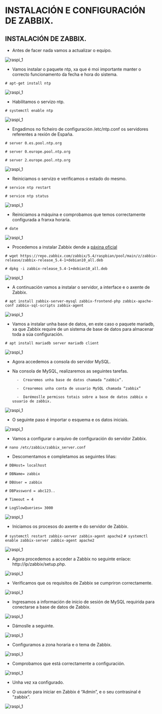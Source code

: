#	INSTALACIÓN E CONFIGURACIÓN DE ZABBIX.


## INSTALACIÓN DE ZABBIX.

- Antes de facer nada vamos a actualizar o equipo.


![raspi_1](doc/img/imaxes-zabbix/zabbix1.png)


- Vamos instalar o paquete ntp, xa que é moi importante manter o correcto funcionamento da fecha e hora do sistema.


`# apt-get install ntp`


![raspi_1](doc/img/imaxes-zabbix/zabbix2.png)


- Habilitamos o servizo ntp.


`# systemctl enable ntp`


![raspi_1](doc/img/imaxes-zabbix/zabbix3.png)


- Engadimos no ficheiro de configuración /etc/ntp.conf os servidores referentes a rexión de España.


`# server 0.es.pool.ntp.org`


`# server 0.europe.pool.ntp.org`


`# server 2.europe.pool.ntp.org`


![raspi_1](doc/img/imaxes-zabbix/zabbix4.png)


- Reiniciamos o servizo e verificamos o estado do mesmo.


`# service ntp restart`


`# service ntp status`


![raspi_1](doc/img/imaxes-zabbix/zabbix5.png)


- Reiniciamos a máquina e comprobamos que temos correctamente configurada a franxa horaria.


`# date`


![raspi_1](doc/img/imaxes-zabbix/zabbix6.png)


- Procedemos a instalar Zabbix dende a [páxina oficial](https://www.zabbix.com/download?os_distribution=raspberry_pi_os/)


`# wget https://repo.zabbix.com/zabbix/5.4/raspbian/pool/main/z/zabbix-release/zabbix-release_5.4-1+debian10_all.deb`

`# dpkg -i zabbix-release_5.4-1+debian10_all.deb`


![raspi_1](doc/img/imaxes-zabbix/zabbix7.png)


- A continuación vamos a instalar o servidor, a interface e o axente de Zabbix.


`# apt install zabbix-server-mysql zabbix-frontend-php zabbix-apache-conf zabbix-sql-scripts zabbix-agent`


![raspi_1](doc/img/imaxes-zabbix/zabbix8.png)


- Vamos a instalar unha base de datos, en este caso o paquete mariadb, xa que Zabbix require de un sistema de base de datos para almacenar toda a súa configuración.

`# apt install mariadb server mariadb client`


![raspi_1](doc/img/imaxes-zabbix/zabbix9.png)


- Agora accedemos a consola do servidor MySQL.

- Na consola de MySQL, realizaremos as seguintes tarefas.

        -  Crearemos unha base de datos chamada “zabbix”.

        -  Crearemos unha conta de usuario MySQL chamada “zabbix”

        -  Darémoslle permisos totais sobre a base de datos zabbix o usuario de zabbix.


![raspi_1](doc/img/imaxes-zabbix/zabbix10.png)


- O seguinte paso é importar o esquema e os datos iniciais.


![raspi_1](doc/img/imaxes-zabbix/zabbix11.png)


- Vamos a configurar o arquivo de configuración do servidor Zabbix.


`# nano /etc/zabbix/zabbix_server.conf`


- Descomentamos e completamos as seguintes liñas:


`# DBHost= localhost`

`# DBName= zabbix`

`# DBUser = zabbix`

`# DBPassword = abc123..`

`# Timeout = 4`

`# LogSlowQueries= 3000`

![raspi_1](doc/img/imaxes-zabbix/zabbix12.png)


- Iniciamos os procesos do axente e do servidor de Zabbix.

`# systemctl restart zabbix-server zabbix-agent apache2`
`# systemctl enable zabbix-server zabbix-agent apache2`


![raspi_1](doc/img/imaxes-zabbix/zabbix13.png)


- Agora procedemos a acceder a Zabbix no seguinte enlace: http://ip/zabbix/setup.php.


![raspi_1](doc/img/imaxes-zabbix/zabbix14.png)



- Verificamos que os requisitos de Zabbix se cumpriron correctamente.


![raspi_1](doc/img/imaxes-zabbix/zabbix15.png)


- Ingresamos a información de inicio de sesión de MySQL requirida para conectarse a base de datos de Zabbix.


![raspi_1](doc/img/imaxes-zabbix/zabbix16.png)


- Dámoslle a seguinte.


![raspi_1](doc/img/imaxes-zabbix/zabbix17.png)


- Configuramos a zona horaria e o tema de Zabbix.


![raspi_1](doc/img/imaxes-zabbix/zabbix18.png)


- Comprobamos que está correctamente a configuración.


![raspi_1](doc/img/imaxes-zabbix/zabbix19.png)


- Unha vez xa configurado.

- O usuario para iniciar en Zabbix é “Admin”, e o seu contrasinal é “zabbix”.


![raspi_1](doc/img/imaxes-zabbix/zabbix20.png)



